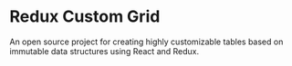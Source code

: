 # Redux Custom Grid

An open source project for creating highly customizable tables based on immutable data structures using React and Redux.

